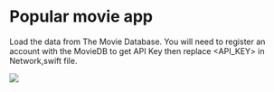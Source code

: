 # Popular movie app 
Load the data from The Movie Database. 
You will need to register an account with the MovieDB to get API Key then replace <API_KEY> in Network,swift file. 

![](demo.gif)